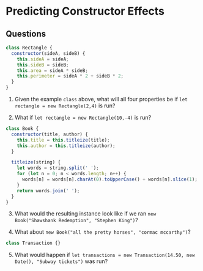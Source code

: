 # Predicting Constructor Effects

## Questions

```js
class Rectangle {
  constructor(sideA, sideB) {
    this.sideA = sideA;
    this.sideB = sideB;
    this.area = sideA * sideB;
    this.perimeter = sideA * 2 + sideB * 2;
  }
}
```

1.  Given the example `class` above, what will all four properties be
    if `let rectangle = new Rectangle(2,4)` is run?

2.  What if `let rectangle = new Rectangle(10,-4)` is run?

```js
class Book {
  constructor(title, author) {
    this.title = this.titleize(title);
    this.author = this.titleize(author);
  }

  titleize(string) {
    let words = string.split(' ');
    for (let n = 0; n < words.length; n++) {
      words[n] = words[n].charAt(0).toUpperCase() + words[n].slice(1);
    }
    return words.join(' ');
  }
}
```

3.  What would the resulting instance look like if we ran
    `new Book("Shawshank Redemption", "Stephen King")`?

4.  What about `new Book("all the pretty horses", "cormac mccarthy")`?

```js
class Transaction {}
```

5.  What would happen if
    `let transactions = new Transaction(14.50, new Date(), "Subway tickets")` was run?

